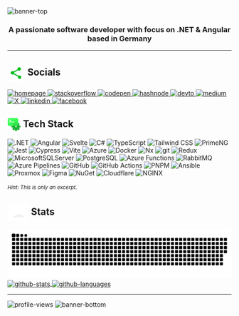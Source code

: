 <!-- markdownlint-disable-file MD033 MD041 -->

<picture>
  <source media="(prefers-color-scheme: dark)" srcset="assets/ReadmeTopLight.gif" />
  <source media="(prefers-color-scheme: light)" srcset="assets/ReadmeTopDark.gif" />
  <img alt="banner-top" src="assets/ReadmeTopLight.gif" />
</picture>

<h3 align="center">A passionate software developer with focus on .NET & Angular based in Germany</h3>

---

## <img src="assets/Social.gif" height="40" align="center" alt="socials-logo"> Socials

<a href="https://stimmler.xyz" target="_blank">
  <img src=https://img.shields.io/badge/homepage-3d3d3d.svg?&style=for-the-badge&logoColor=white alt=homepage />
</a>
<!-- <a href="https://github.com/DerStimmler" target="_blank">
  <img src=https://img.shields.io/badge/github-24292e.svg?&style=for-the-badge&logo=github&logoColor=white alt=github />
</a> -->
<a href="https://stackoverflow.com/users/12893258/stimmler" target="_blank">
  <img src=https://img.shields.io/badge/stackoverflow-F28032.svg?&style=for-the-badge&logo=stackoverflow&logoColor=white alt=stackoverflow />
</a>
<a href="https://codepen.io/Stimmler" target="_blank">
  <img src=https://img.shields.io/badge/codepen-000000.svg?&style=for-the-badge&logo=codepen&logoColor=white alt=codepen />
</a>
<a href="https://hashnode.com/@Stimmler" target="_blank">
  <img src=https://img.shields.io/badge/hashnode-2962FF.svg?&style=for-the-badge&logo=hashnode&logoColor=white alt=hashnode />
</a>
<a href="https://dev.to/stimmler" target="_blank">
  <img src=https://img.shields.io/badge/dev.to-08090A.svg?&style=for-the-badge&logo=dev.to&logoColor=white alt=devto />
</a>
<a href="https://medium.com/@stimmler" target="_blank">
  <img src=https://img.shields.io/badge/medium-292929.svg?&style=for-the-badge&logo=medium&logoColor=white alt=medium />
</a>
<a href="https://twitter.com/timschneider01" target="_blank">
  <img src=https://img.shields.io/badge/X-000000.svg?&style=for-the-badge&logo=x&logoColor=white alt=X />
</a>
<a href="https://www.linkedin.com/in/tim-schneider-0122a8197/" target="_blank">
  <img src=https://img.shields.io/badge/linkedin-1E77B5.svg?&style=for-the-badge&logo=linkedin&logoColor=white alt=linkedin />
</a>
<a href="https://www.facebook.com/profile.php?id=100024681071455" target="_blank">
  <img src=https://img.shields.io/badge/facebook-2E87FB.svg?&style=for-the-badge&logo=facebook&logoColor=white alt=facebook />
</a>

## <img src="assets/Dev.gif" height="30" align="center" alt="dev-logo"> Tech Stack

<div align="left">
<img src="https://img.shields.io/badge/.NET-5C2D91?style=for-the-badge&logo=.net&logoColor=white" alt=".NET" />
<img src="https://img.shields.io/badge/angular-0F0F11.svg?style=for-the-badge&logo=angular&logoColor=white" alt="Angular" />
<img src="https://img.shields.io/badge/svelte-FF3E00.svg?style=for-the-badge&logo=svelte&logoColor=white" alt="Svelte" />
<img src="https://img.shields.io/badge/c%23-239120.svg?style=for-the-badge&logo=c-sharp&logoColor=white" alt="C#" />
<img src="https://img.shields.io/badge/typescript-007ACC.svg?style=for-the-badge&logo=typescript&logoColor=white" alt="TypeScript" />
<img src="https://img.shields.io/badge/tailwindcss-06B6D4?style=for-the-badge&logo=tailwindcss&logoColor=white" alt="Tailwind CSS" />
<img src="https://img.shields.io/badge/primeng-DD0031?style=for-the-badge&logo=primeng&logoColor=white" alt="PrimeNG" />
<img src="https://img.shields.io/badge/jest-C21325?style=for-the-badge&logo=jest&logoColor=white" alt="Jest" />
<img src="https://img.shields.io/badge/cypress-17202C?style=for-the-badge&logo=cypress&logoColor=white" alt="Cypress" />
<img src="https://img.shields.io/badge/vite-646CFF?style=for-the-badge&logo=vite&logoColor=white" alt="Vite" />
<img src="https://img.shields.io/badge/azure-0078D4.svg?style=for-the-badge&logo=microsoftazure&logoColor=white" alt="Azure" />
<img src="https://img.shields.io/badge/docker-0db7ed.svg?style=for-the-badge&logo=docker&logoColor=white" alt="Docker" />
<img src="https://img.shields.io/badge/nx-143055.svg?style=for-the-badge&logo=nx&logoColor=white" alt="Nx" />
<img src="https://img.shields.io/badge/git-F05032.svg?style=for-the-badge&logo=git&logoColor=white" alt="git" />

<!-- <img src="https://img.shields.io/badge/javascript-323330.svg?style=for-the-badge&logo=javascript&logoColor=%23F7DF1E" alt="JavaScript" /> -->
<!-- <img src="https://img.shields.io/badge/rxjs-B7178C.svg?style=for-the-badge&logo=reactivex&logoColor=white" alt="RxJS" /> -->
<!-- <img src="https://img.shields.io/badge/html5-E34F26.svg?style=for-the-badge&logo=html5&logoColor=white" alt="HTML5" /> -->
<!-- <img src="https://img.shields.io/badge/SASS-hotpink.svg?style=for-the-badge&logo=SASS&logoColor=white" alt="SASS" /> -->
<!-- <img src="https://img.shields.io/badge/css3-1572B6.svg?style=for-the-badge&logo=css3&logoColor=white" alt="CSS3" /> -->
<img src="https://img.shields.io/badge/redux-593d88.svg?style=for-the-badge&logo=redux&logoColor=white" alt="Redux" />
<img src="https://img.shields.io/badge/Microsoft%20SQL%20Sever-CC2927?style=for-the-badge&logo=microsoft%20sql%20server&logoColor=white" alt="MicrosoftSQLServer" />
<img src="https://img.shields.io/badge/postgresql-4169E1?style=for-the-badge&logo=postgresql&logoColor=white" alt="PostgreSQL" />
<img src="https://img.shields.io/badge/functions-0062AD?style=for-the-badge&logo=azure-functions&logoColor=white" alt="Azure Functions" />
<img src="https://img.shields.io/badge/rabbitmq-FF6600?style=for-the-badge&logo=rabbitmq&logoColor=white" alt="RabbitMQ" />

<!-- <img src="https://img.shields.io/badge/devops-0078D7.svg?style=for-the-badge&logo=azure-devops&logoColor=white" alt="Azure DevOps" /> -->
<img src="https://img.shields.io/badge/pipelines-2560E0.svg?style=for-the-badge&logo=azurepipelines&logoColor=white" alt="Azure Pipelines" />
<img src="https://img.shields.io/badge/github-181717.svg?style=for-the-badge&logo=github&logoColor=white" alt="GitHub" />
<!-- <img src="https://img.shields.io/badge/github pages-181717.svg?style=for-the-badge&logo=github-pages&logoColor=white" alt="GitHub Pages" /> -->
<img src="https://img.shields.io/badge/github actions-2088FF.svg?style=for-the-badge&logo=github-actions&logoColor=white" alt="GitHub Actions" />

<!-- <img src="https://img.shields.io/badge/yarn-2C8EBB.svg?style=for-the-badge&logo=yarn&logoColor=white" alt="Yarn" /> -->

<img src="https://img.shields.io/badge/pnpm-F69220.svg?style=for-the-badge&logo=pnpm&logoColor=white" alt="PNPM" />
<img src="https://img.shields.io/badge/ansible-EE0000.svg?style=for-the-badge&logo=ansible&logoColor=white" alt="Ansible" />
<img src="https://img.shields.io/badge/proxmox-E57000.svg?style=for-the-badge&logo=proxmox&logoColor=white" alt="Proxmox" />

<!-- <img src="https://img.shields.io/badge/NPM-000000.svg?style=for-the-badge&logo=npm&logoColor=white" alt="NPM" /> -->
<img src="https://img.shields.io/badge/figma-F24E1E.svg?style=for-the-badge&logo=figma&logoColor=white" alt="Figma" />
<!-- <img src="https://img.shields.io/badge/Postman-FF6C37?style=for-the-badge&logo=postman&logoColor=white" alt="Postman" /> -->
<!-- <img src="https://img.shields.io/badge/-Swagger-Clojure?style=for-the-badge&logo=swagger&logoColor=white" alt="Swagger" /> -->
<!-- <img src="https://img.shields.io/badge/Trello-026AA7.svg?style=for-the-badge&logo=Trello&logoColor=white" alt="Trello" /> -->
<!-- <img src="https://img.shields.io/badge/slack-4A154B.svg?style=for-the-badge&logo=slack&logoColor=white" alt="Slack" /> -->
<img src="https://img.shields.io/badge/nuget-004880.svg?style=for-the-badge&logo=nuget&logoColor=white" alt="NuGet" />
<!-- <img src="https://img.shields.io/badge/ESLint-4B3263?style=for-the-badge&logo=eslint&logoColor=white" alt="ESLint" /> -->
<!-- <img src="https://img.shields.io/badge/stylelint-263238?style=for-the-badge&logo=stylelint&logoColor=white" alt="stylelint" /> -->

<!-- <img src="https://img.shields.io/badge/powershell-5391FE.svg?style=for-the-badge&logo=powershell&logoColor=white" alt="PowerShell" /> -->
<!-- <img src="https://img.shields.io/badge/conventional commits-FE5196.svg?style=for-the-badge&logo=conventional-commits&logoColor=white" alt="Conventional Commits" /> -->
<!-- <img src="https://img.shields.io/badge/bash-4EAA25.svg?style=for-the-badge&logo=gnubash&logoColor=white" alt="Bash" /> -->
<!-- <img src="https://img.shields.io/badge/markdown-000000.svg?style=for-the-badge&logo=markdown&logoColor=white" alt="Markdown" /> -->
<!-- <img src="https://img.shields.io/badge/JWT-black?style=for-the-badge&logo=JSON%20web%20tokens" alt="JWT" /> -->
<!-- <img src="https://img.shields.io/badge/-RaspberryPi-C51A4A?style=for-the-badge&logo=Raspberry-Pi" alt="Raspberry Pi" /> -->
<!-- <img src="https://img.shields.io/badge/bootstrap-563D7C.svg?style=for-the-badge&logo=bootstrap&logoColor=white" alt="Bootstrap" /> -->
<!-- <img src="https://img.shields.io/badge/chart.js-F5788D.svg?style=for-the-badge&logo=chart.js&logoColor=white" alt="Chart.js" /> -->
<!-- <img src="https://img.shields.io/badge/java-ED8B00.svg?style=for-the-badge&logo=java&logoColor=white" alt="Java" /> -->
<!-- <img src="https://img.shields.io/badge/blazor-512BD4.svg?style=for-the-badge&logo=blazor&logoColor=white" alt="Blazor" /> -->
<!-- <img src="https://img.shields.io/badge/node.js-6DA55F?style=for-the-badge&logo=node.js&logoColor=white" alt="NodeJS" /> -->
<!-- <img src="https://img.shields.io/badge/sqlite-07405e.svg?style=for-the-badge&logo=sqlite&logoColor=white" alt="SQLite" /> -->
<img src="https://img.shields.io/badge/Cloudflare-F38020?style=for-the-badge&logo=Cloudflare&logoColor=white" alt="Cloudflare" />
<img src="https://img.shields.io/badge/nginx-009639?style=for-the-badge&logo=nginx&logoColor=white" alt="NGINX" />
</div>

<small><i>Hint: This is only an excerpt.</i></small>

## <img src="assets/Stats.gif" height="40" align="center" alt="stats-logo"> Stats

<picture>
  <source media="(prefers-color-scheme: dark)" srcset="https://raw.githubusercontent.com/DerStimmler/DerStimmler/output/github-contribution-snake-dark.svg">
  <source media="(prefers-color-scheme: light)" srcset="https://raw.githubusercontent.com/DerStimmler/DerStimmler/output/github-contribution-snake.svg">
  <img alt="github contribution snake animation" src="https://raw.githubusercontent.com/DerStimmler/DerStimmler/output/github-contribution-snake.svg">
</picture>

<a href="#">
<img alt="github-stats" align="center" src="https://github-readme-stats.vercel.app/api?username=DerStimmler&hide_border=false&count_private=true&show_icons=true&hide_title=true&hide_rank=true&theme=transparent&title_color=019017&text_color=019017&icon_color=019017">
</a>
<a href="#">
<img alt="github-languages" align="center" src="https://github-readme-stats.vercel.app/api/top-langs/?username=DerStimmler&hide_border=false&include_all_commits=true&count_private=true&layout=compact&hide=java&hide_title=false&langs_count=6&theme=transparent&title_color=019017&text_color=019017&icon_color=019017">
</a>

<!-- ![GitHub Streak](https://github-readme-streak-stats.herokuapp.com/?user=DerStimmler&theme=tokyonight&hide_border=false&count_private=true&show_icons=true) -->

<!-- ## <img src="assets/Trophy.gif" height="30"> GitHub Trophies

![GitHub Trophies](https://github-profile-trophy.vercel.app/?username=DerStimmler&no-frame=false&no-bg=false&margin-w=4) -->

---

<img src="https://komarev.com/ghpvc/?username=derstimmler&color=019017&style=for-the-badge" alt="profile-views" />

<picture>
  <source media="(prefers-color-scheme: dark)" srcset="assets/ReadmeBottom.gif" />
  <source media="(prefers-color-scheme: light)" srcset="assets/ReadmeBottom.gif" />
  <img alt="banner-bottom" src="assets/ReadmeBottom.gif" />
</picture>
